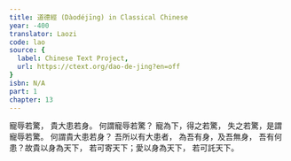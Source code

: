 ```yaml
---
title: 道德經 (Dàodéjīng) in Classical Chinese
year: -400
translator: Laozi
code: lao
source: {
  label: Chinese Text Project,
  url: https://ctext.org/dao-de-jing?en=off
}
isbn: N/A
part: 1
chapter: 13
---
```

寵辱若驚，
貴大患若身。
何謂寵辱若驚？
寵為下，得之若驚，
失之若驚，是謂寵辱若驚。
何謂貴大患若身？
吾所以有大患者，
為吾有身，及吾無身，
吾有何患？故貴以身為天下，
若可寄天下；愛以身為天下，
若可託天下。